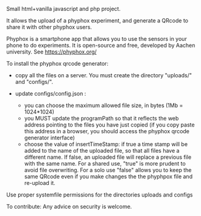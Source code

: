 Small html+vanilla javascript and php project.

It allows the upload of a phyphox experiment, and generate a QRcode to share it with other phyphox users.

Phyphox is a smartphone app that allows you to use the sensors in your phone to do experiments. It is open-source and free, developed by Aachen university. See https://phyphox.org/

To install the phyphox qrcode generator:

- copy all the files on a server. You must create the directory "uploads/" and "configs/". 

- update configs/config.json : 
    * you can choose the maximum allowed file size, in bytes (1Mb = 1024*1024) 
    * you MUST update the programPath so that it reflects the web address pointing to the files you have just copied (if you copy paste this address in a browser, you should access the phyphox qrcode generator interface)
    * choose the value of insertTimeStamp: if true a time stamp will be added to the name of the uploaded file, so that all files have a different name. If false, an uploaded file will replace a previous file with the same name. For a shared use, "true" is more prudent to avoid file overwriting. For a solo use "false" allows you to keep the same QRcode even if you make changes the the phyphpox file and re-upload it.

Use proper systemfile permissions for the directories uploads and configs

To contribute:
Any advice on security is welcome.